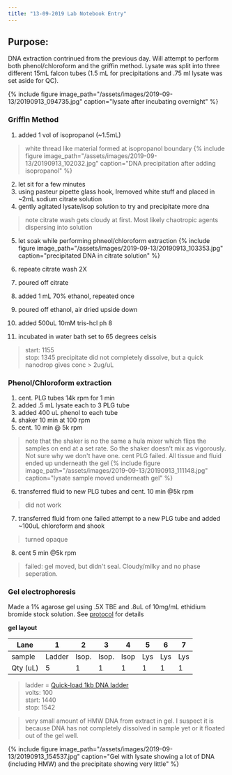 ```yaml
---
title: "13-09-2019 Lab Notebook Entry"
---
```


## Purpose:
DNA extraction contrinued from the previous day. Will attempt to perform both phenol/chloroform and the griffin method. Lysate was split into three different 15mL falcon tubes (1.5 mL for precipitations and .75 ml lysate was set aside for QC). 

{% include figure image_path="/assets/images/2019-09-13/20190913_094735.jpg" caption="lysate after incubating overnight"  %}  

### Griffin Method

1. added 1 vol of isopropanol (~1.5mL)
> white thread like material formed at isopropanol boundary
{% include figure image_path="/assets/images/2019-09-13/20190913_102032.jpg" caption="DNA precipitation after adding isopropanol"  %}  

2. let sit for a few minutes
3. using pasteur pipette glass hook, Iremoved white stuff and placed in ~2mL sodium citrate solution
4. gently agitated lysate/isop solution to try and precipitate more dna
> note citrate wash gets cloudy at first. Most likely chaotropic agents dispersing into solution
5. let soak while performing phneol/chloroform extraction
{% include figure image_path="/assets/images/2019-09-13/20190913_103353.jpg" caption="precipitated DNA in citrate solution"  %}  

6. repeate citrate wash 2X
7. poured off citrate
8. added 1 mL 70% ethanol, repeated once
9. poured off ethanol, air dried upside down
10. added 500uL 10mM tris-hcl ph 8
11. incubated in water bath set to 65 degrees celsis
> start: 1155  
> stop: 1345
>precipitate did not completely dissolve, but a quick nanodrop gives conc > 2ug/uL 

### Phenol/Chloroform extraction

1. cent. PLG tubes 14k rpm for 1 min
2. added .5 mL lysate each to 3 PLG tube
3. added 400 uL phenol to each tube
4. shaker 10 min at 100 rpm
5. cent. 10 min @ 5k rpm
> note that the shaker is no the same a hula mixer which flips the samples on end at a set rate. So the shaker doesn't mix as vigorously. Not sure why we don't have one. 
> cent PLG failed. All tissue and fluid ended up underneath the gel
{% include figure image_path="/assets/images/2019-09-13/20190913_111148.jpg" caption="lysate sample moved underneath gel"  %}  

6. transferred fluid to new PLG tubes and cent. 10 min @5k rpm
> did not work
7. transferred fluid from one failed attempt to a new PLG tube and added ~100uL chloroform and shook
>turned opaque
8. cent 5 min @5k rpm
>failed: gel moved, but didn't seal. Cloudy/milky and no phase seperation. 

### Gel electrophoresis

Made a 1% agarose gel using .5X TBE and .8uL of 10mg/mL ethidium bromide stock solution. See [protocol](https://www.protocols.io/view/agarose-gel-electrophoresis-7zmhp46) for details

**gel layout**  

|Lane|1|2|3|4|5|6|7|
|----|-|-|-|-|-|-|-|
|sample|Ladder|Isop.|Isop.|Isop|Lys|Lys|Lys|
|Qty (uL)|5|1|1|1|1|1|1|

> ladder = [Quick-load 1kb DNA ladder](https://www.neb.com/products/N0468-Quick-Load-1-kb-DNA-Ladder#Product%20Information)   
> volts: 100  
> start: 1440  
> stop: 1542

> very small amount of HMW DNA from extract in gel. I suspect it is because DNA has not completely dissolved in sample yet or it floated out of the gel well. 

{% include figure image_path="/assets/images/2019-09-13/20190913_154537.jpg" caption="Gel with lysate showing a lot of DNA (including HMW) and the precipitate showing very little"  %}  

